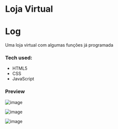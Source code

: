 # Loja Virtual 

 Log
===================
Uma loja virtual com algumas funções já programada 

### Tech used:
- HTML5
- CSS
- JavaScript

### Preview

![image](https://github.com/GiovanniDSouza/LojaDeFerramenta/assets/80133913/0ccc68ae-b336-4fbe-9f41-879743b5ce5c)

![image](https://github.com/GiovanniDSouza/LojaDeFerramenta/assets/80133913/b1b46345-37ea-4045-8da3-f640701e2ef8)

![image](https://github.com/GiovanniDSouza/LojaDeFerramenta/assets/80133913/df46109f-371b-415b-a9c6-bb76ae54e32b)
